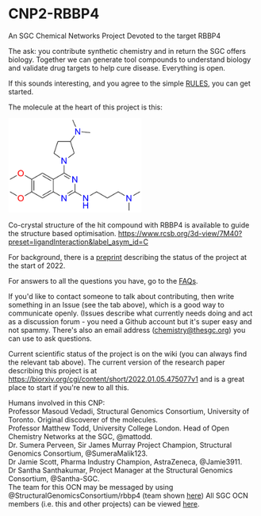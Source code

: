 # CNP2-RBBP4
An SGC Chemical Networks Project Devoted to the target RBBP4

The ask: you contribute synthetic chemistry and in return the SGC offers biology. Together we can generate tool compounds to understand biology and validate drug targets to help cure disease. Everything is open.

If this sounds interesting, and you agree to the simple [RULES](https://www.thesgc.org/sgc-open-chemistry-networks/terms-of-use), you can get started.

The molecule at the heart of this project is this:

<a href="url"><img src="https://github.com/StructuralGenomicsConsortium/CNP2-RBBP4/blob/main/RBBP4_strating%20point.png?raw=true" align="centre" height="190" ></a>


Co-crystal structure of the hit compound with RBBP4 is available to guide the structure based optimisation. https://www.rcsb.org/3d-view/7M40?preset=ligandInteraction&label_asym_id=C

For background, there is a [preprint](https://www.biorxiv.org/content/10.1101/2022.01.05.475077v1) describing the status of the project at the start of 2022.

For answers to all the questions you have, go to the [FAQs](https://www.thesgc.org/sgc-open-chemistry-networks/faq).

If you'd like to contact someone to talk about contributing, then write something in an Issue (see the tab above), which is a good way to communicate openly. (Issues describe what currently needs doing and act as a discussion forum - you need a Github account but it's super easy and not spammy. There's also an email address (chemistry@thesgc.org) you can use to ask questions.

Current scientific status of the project is on the wiki (you can always find the relevant tab above). The current version of the research paper describing this project is at  https://biorxiv.org/cgi/content/short/2022.01.05.475077v1 and is a great place to start if you're new to all this.

Humans involved in this CNP:  
Professor Masoud Vedadi, Structural Genomics Consortium, University of Toronto. Original discoverer of the molecules.  
Professor Matthew Todd, University College London. Head of Open Chemistry Networks at the SGC, @mattodd.  
Dr. Sumera Perveen, Sir James Murray Project Champion, Structural Genomics Consortium, @SumeraMalik123.  
Dr Jamie Scott, Pharma Industry Champion, AstraZeneca, @Jamie3911.  
Dr Santha Santhakumar, Project Manager at the Structural Genomics Consortium, @Santha-SGC.  
The team for this OCN may be messaged by using @StructuralGenomicsConsortium/rbbp4 (team shown [here](https://github.com/orgs/StructuralGenomicsConsortium/teams/rbbp4))
All SGC OCN members (i.e. this and other projects) can be viewed [here](https://github.com/orgs/StructuralGenomicsConsortium/people).
